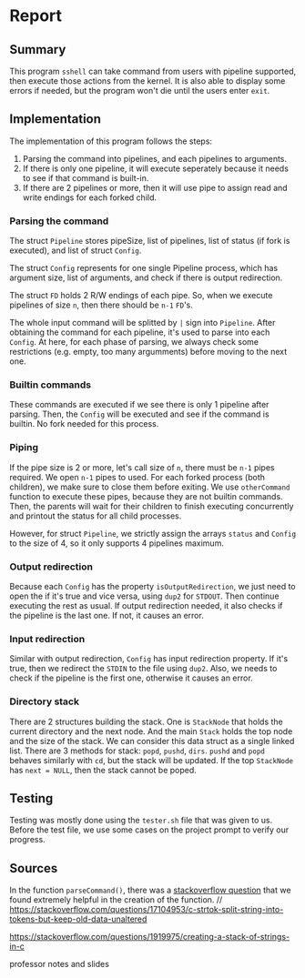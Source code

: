 # Report

## Summary

This program `sshell` can take command from users with pipeline supported, then 
execute those actions from the kernel. It is also able to display some errors 
if needed, but the program won't die until the users enter `exit`.


## Implementation

The implementation of this program follows the steps:
1. Parsing the command into pipelines, and each pipelines to arguments.
2. If there is only one pipeline, it will execute seperately because it needs
to see if that command is built-in.
3. If there are 2 pipelines or more, then it will use pipe to assign read and
write endings for each forked child.

### Parsing the command

The struct `Pipeline` stores pipeSize, list of pipelines, list of status (if
fork is executed), and list of struct `Config`.

The struct `Config` represents for one single Pipeline process, which has 
argument size, list of arguments, and check if there is output redirection.

The struct `FD` holds 2 R/W endings of each pipe. So, when we execute pipelines
of size `n`, then there should be `n-1` `FD`'s.

The whole input command will be splitted by `|` sign into `Pipeline`. After
obtaining the command for each pipeline, it's used to parse into each `Config`.
At here, for each phase of parsing, we always check some restrictions (e.g.
empty, too many argumments) before moving to the next one.

### Builtin commands

These commands are executed if we see there is only 1 pipeline after parsing.
Then, the `Config` will be executed and see if the command is builtin. No
fork needed for this process.

### Piping

If the pipe size is 2 or more, let's call size of `n`, there must be `n-1` pipes
required. We open `n-1` pipes to used. For each forked process (both children),
we make sure to close them before exiting. We use `otherCommand` function to
execute these pipes, because they are not builtin commands. Then, the parents
will wait for their children to finish executing concurrently and printout
the status for all child processes.

However, for struct `Pipeline`, we strictly assign the arrays `status` and
`Config` to the size of 4, so it only supports 4 pipelines maximum.

### Output redirection

Because each `Config` has the property `isOutputRedirection`, we just need to open the if it's true and vice versa, using `dup2` for `STDOUT`. Then continue
executing the rest as usual. If output redirection needed, it also checks if the
pipeline is the last one. If not, it causes an error.

### Input redirection

Similar with output redirection, `Config` has input redirection property. If it's
true, then we redirect the `STDIN` to the file using `dup2`. Also, we needs to
check if the pipeline is the first one, otherwise it causes an error.

### Directory stack

There are 2 structures building the stack. One is `StackNode` that holds the
current directory and the next node. And the main `Stack` holds the top node and
the size of the stack. We can consider this data struct as a single linked list.
There are 3 methods for stack: `popd`, `pushd`, `dirs`. `pushd` and `popd` 
behaves similarly with `cd`, but the stack will be updated.
If the top `StackNode` has `next = NULL`, then the stack cannot be poped.

## Testing

Testing was mostly done using the `tester.sh` file that was given to us. Before
the test file, we use some cases on the project prompt to verify our progress.

## Sources

In the function `parseCommand()`, there was a [stackoverflow question](https://stackoverflow.com/questions/17104953/c-strtok-split-string-into-tokens-but-keep-old-data-unaltered) that we
found extremely helpful in the creation of the function.
// https://stackoverflow.com/questions/17104953/c-strtok-split-string-into-tokens-but-keep-old-data-unaltered

https://stackoverflow.com/questions/1919975/creating-a-stack-of-strings-in-c

professor notes and slides
